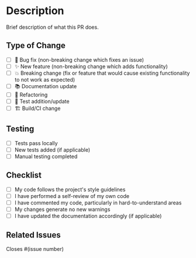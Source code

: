 # Description

Brief description of what this PR does.

## Type of Change

- [ ] 🐛 Bug fix (non-breaking change which fixes an issue)
- [ ] ✨ New feature (non-breaking change which adds functionality)
- [ ] 💥 Breaking change (fix or feature that would cause existing functionality to not work as expected)
- [ ] 📚 Documentation update
- [ ] 🔧 Refactoring
- [ ] 🧪 Test addition/update
- [ ] 🏗️ Build/CI change

## Testing

- [ ] Tests pass locally
- [ ] New tests added (if applicable)
- [ ] Manual testing completed

## Checklist

- [ ] My code follows the project's style guidelines
- [ ] I have performed a self-review of my own code
- [ ] I have commented my code, particularly in hard-to-understand areas
- [ ] My changes generate no new warnings
- [ ] I have updated the documentation accordingly (if applicable)

## Related Issues

Closes #(issue number)